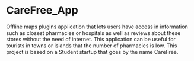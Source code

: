 # CareFree_App
Offline maps plugins application that lets users have access in information such as closest pharmacies or hospitals as well as reviews about these stores without the need of internet.
This application can be useful for tourists in towns or islands that the number of pharmacies is low.
This project is based on a Student startup that goes by the name CareFree.
